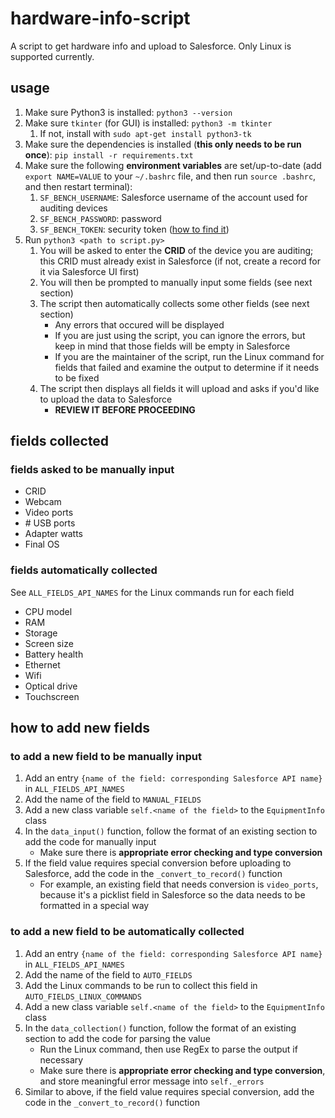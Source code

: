 # hardware-info-script
A script to get hardware info and upload to Salesforce. Only Linux is supported currently.

## usage
1. Make sure Python3 is installed: `python3 --version`
2. Make sure `tkinter` (for GUI) is installed: `python3 -m tkinter`
    1. If not, install with `sudo apt-get install python3-tk`
3. Make sure the dependencies is installed (**this only needs to be run once**): `pip install -r requirements.txt`
4. Make sure the following **environment variables** are set/up-to-date (add `export NAME=VALUE` to your `~/.bashrc` file, and then run `source .bashrc`, and then restart terminal):
    1. `SF_BENCH_USERNAME`: Salesforce username of the account used for auditing devices
    2. `SF_BENCH_PASSWORD`: password
    3. `SF_BENCH_TOKEN`: security token ([how to find it](https://help.salesforce.com/s/articleView?id=sf.user_security_token.htm&type=5))
5. Run `python3 <path to script.py>`
    1. You will be asked to enter the **CRID** of the device you are auditing; this CRID must already exist in Salesforce (if not, create a record for it via Salesforce UI first)
    2. You will then be prompted to manually input some fields (see next section)
    3. The script then automatically collects some other fields (see next section)
        - Any errors that occured will be displayed
        - If you are just using the script, you can ignore the errors, but keep in mind that those fields will be empty in Salesforce
        - If you are the maintainer of the script, run the Linux command for fields that failed and examine the output to determine if it needs to be fixed
    4. The script then displays all fields it will upload and asks if you'd like to upload the data to Salesforce
        - **REVIEW IT BEFORE PROCEEDING**

## fields collected

### fields asked to be manually input
- CRID
- Webcam
- Video ports
- \# USB ports
- Adapter watts
- Final OS

### fields automatically collected
See `ALL_FIELDS_API_NAMES` for the Linux commands run for each field
- CPU model
- RAM
- Storage
- Screen size
- Battery health
- Ethernet
- Wifi
- Optical drive
- Touchscreen

## how to add new fields

### to add a new field to be manually input
1. Add an entry `{name of the field: corresponding Salesforce API name}` in `ALL_FIELDS_API_NAMES`
2. Add the name of the field to `MANUAL_FIELDS`
3. Add a new class variable `self.<name of the field>` to the `EquipmentInfo` class
4. In the `data_input()` function, follow the format of an existing section to add the code for manually input
    - Make sure there is **appropriate error checking and type conversion**
5. If the field value requires special conversion before uploading to Salesforce, add the code in the `_convert_to_record()` function
    - For example, an existing field that needs conversion is `video_ports`, because it's a picklist field in Salesforce so the data needs to be formatted in a special way


### to add a new field to be automatically collected
1. Add an entry `{name of the field: corresponding Salesforce API name}` in `ALL_FIELDS_API_NAMES`
2. Add the name of the field to `AUTO_FIELDS`
3. Add the Linux commands to be run to collect this field in `AUTO_FIELDS_LINUX_COMMANDS`
4. Add a new class variable `self.<name of the field>` to the `EquipmentInfo` class
5. In the `data_collection()` function, follow the format of an existing section to add the code for parsing the value
    - Run the Linux command, then use RegEx to parse the output if necessary
    - Make sure there is **appropriate error checking and type conversion**, and store meaningful error message into `self._errors`
6. Similar to above, if the field value requires special conversion, add the code in the `_convert_to_record()` function
